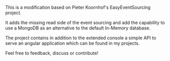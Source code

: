 This is a modification based on Pieter Koornhof's EasyEventSourcing project.

It adds the missing read side of the event sourcing and add the capability to use a MongoDB as an alternative to the default In-Memory database.

The project contains in addition to the extended console a simple API to serve an angular application which can be found in my projects.

Feel free to feedback, discuss or contribute!